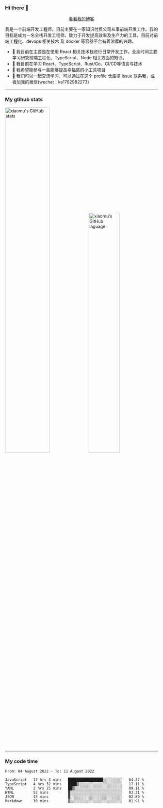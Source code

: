 ### Hi there 👋

<p align="center">
  <a href="https://blog.realjacket.site/">看看我的博客</a>
</p>

我是一个前端开发工程师，目前主要在一家知识付费公司从事前端开发工作。我的目标是成为一名全栈开发工程师，致力于开发提高效率及生产力的工具，目前对前端工程化、devops 相关技术 及 docker 等容器平台有着浓厚的兴趣。

- 🔭 我目前在主要是在使用 React 相关技术栈进行日常开发工作，业余时间主要学习研究前端工程化、TypeScript、Node 相关方面的知识。
- 🌱 我目前在学习 React、TypeScript、Rust/Go、CI/CD等语言与技术
- 👯 我希望能参与一些能够提高幸福感的小工具项目
- 💬 我们可以一起交流学习，可以通过在这个 profile 仓库提 issue 联系我，或者加我的微信(wechat：ke1762982273）

***

### My gtihub stats

<a><img src="https://github-readme-stats.vercel.app/api?username=real-jacket" title="xiaomu's GitHub stats" alt="xiaomu's GitHub stats" style="width:54%;"/></a>
<a><img src="https://github-readme-stats.vercel.app/api/top-langs/?username=real-jacket&layout=compact" title="xiaomu's GitHub laguage" alt="xiaomu's GitHub laguage" style="width:45%;"/><a/>

***

### My code time

<!--START_SECTION:waka-->

```text
From: 04 August 2022 - To: 11 August 2022

JavaScript   17 hrs 4 mins   ████████████████░░░░░░░░░   64.37 %
TypeScript   4 hrs 32 mins   ████▒░░░░░░░░░░░░░░░░░░░░   17.11 %
YAML         2 hrs 25 mins   ██▒░░░░░░░░░░░░░░░░░░░░░░   09.11 %
HTML         52 mins         ▓░░░░░░░░░░░░░░░░░░░░░░░░   03.31 %
JSON         45 mins         ▓░░░░░░░░░░░░░░░░░░░░░░░░   02.89 %
Markdown     30 mins         ▒░░░░░░░░░░░░░░░░░░░░░░░░   01.91 %
```

<!--END_SECTION:waka-->

